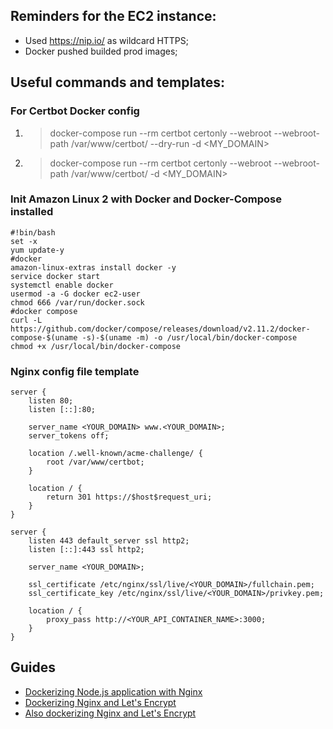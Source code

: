 ## Reminders for the EC2 instance:

- Used https://nip.io/ as wildcard HTTPS;
- Docker pushed builded prod images;

## Useful commands and templates:

### For Certbot Docker config
1. > docker-compose run --rm  certbot certonly --webroot --webroot-path /var/www/certbot/ --dry-run -d <MY_DOMAIN>
2. > docker-compose run --rm  certbot certonly --webroot --webroot-path /var/www/certbot/ -d <MY_DOMAIN>
### Init Amazon Linux 2 with Docker and Docker-Compose installed
```
#!bin/bash
set -x
yum update-y
#docker
amazon-linux-extras install docker -y
service docker start
systemctl enable docker
usermod -a -G docker ec2-user
chmod 666 /var/run/docker.sock
#docker compose
curl -L https://github.com/docker/compose/releases/download/v2.11.2/docker-compose-$(uname -s)-$(uname -m) -o /usr/local/bin/docker-compose
chmod +x /usr/local/bin/docker-compose
```

### Nginx config file template
```
server {
    listen 80;
    listen [::]:80;

    server_name <YOUR_DOMAIN> www.<YOUR_DOMAIN>;
    server_tokens off;

    location /.well-known/acme-challenge/ {
        root /var/www/certbot;
    }

    location / {
        return 301 https://$host$request_uri;
    }    
}

server {
    listen 443 default_server ssl http2;
    listen [::]:443 ssl http2;

    server_name <YOUR_DOMAIN>;

    ssl_certificate /etc/nginx/ssl/live/<YOUR_DOMAIN>/fullchain.pem;
    ssl_certificate_key /etc/nginx/ssl/live/<YOUR_DOMAIN>/privkey.pem;
    
    location / {
        proxy_pass http://<YOUR_API_CONTAINER_NAME>:3000;
    }
}

```


## Guides

- [Dockerizing Node.js application with Nginx](https://ashwin9798.medium.com/nginx-with-docker-and-node-js-a-beginners-guide-434fe1216b6b)
- [Dockerizing Nginx and Let's Encrypt](https://pentacent.medium.com/nginx-and-lets-encrypt-with-docker-in-less-than-5-minutes-b4b8a60d3a71)
- [Also dockerizing Nginx and Let's Encrypt](https://mindsers.blog/post/https-using-nginx-certbot-docker/)